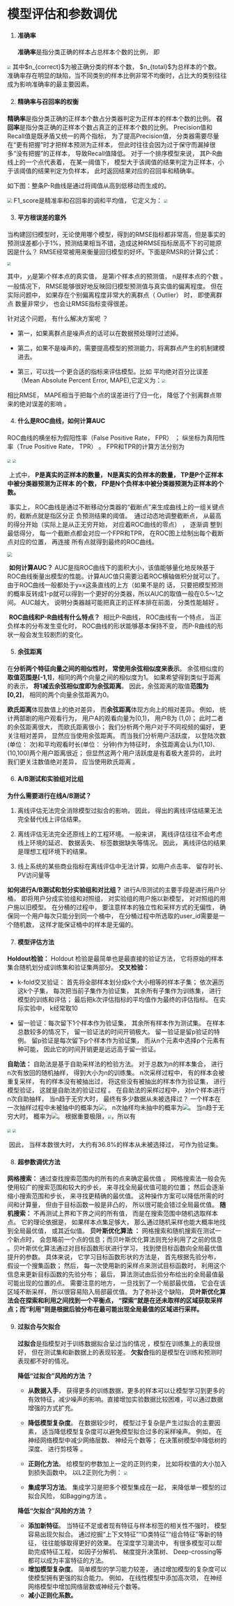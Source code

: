 # 模型评估和参数调优

1. #### 准确率

   **准确率**是指分类正确的样本占总样本个数的比例， 即
<img src="https://img2018.cnblogs.com/blog/1873709/202002/1873709-20200218212908055-1497363500.png" style="zoom:50%;" />
其中$n_{correct}$为被正确分类的样本个数， $n_{total}$为总样本的个数。
准确率存在明显的缺陷，当不同类别的样本比例非常不均衡时，占比大的类别往往成为影响准确率的最主要因素。


2. #### 精确率与召回率的权衡
  **精确率**是指分类正确的正样本个数占分类器判定为正样本的样本个数的比例。 
  **召回率**是指分类正确的正样本个数占真正的正样本个数的比例。
  Precision值和Recall值是既矛盾又统一的两个指标， 为了提高Precision值， 分类器需要尽量在“更有把握”时才把样本预测为正样本， 但此时往往会因为过于保守而漏掉很多“没有把握”的正样本， 导致Recall值降低。
  对于一个排序模型来说， 其P-R曲线上的一个点代表着， 在某一阈值下， 模型大于该阈值的结果判定为正样本，小于该阈值的结果判定为负样本， 此时返回结果对应的召回率和精确率。

   如下图：整条P-R曲线是通过将阈值从高到低移动而生成的。

  <img src="https://img2018.cnblogs.com/blog/1873709/202002/1873709-20200218213244749-1224492578.png" style="zoom:67%;" />
  F1_score是精准率和召回率的调和平均值， 它定义为：

  <img src="https://img2018.cnblogs.com/blog/1873709/202002/1873709-20200218213337923-1396403133.png" style="zoom:50%;" />


3. #### 平方根误差的意外
  当构建回归模型时，无论使用哪个模型，得到的RMSE指标都非常高，但是事实的预测误差都小于1%，预测结果相当不错，造成这种RMSE指标居高不下的可能原因是什么？
  RMSE经常被用来衡量回归模型的好坏。下面是RMSR的计算公式：

  <img src="https://img2018.cnblogs.com/blog/1873709/202002/1873709-20200218213356588-1357294827.png" style="zoom:50%;" />

  其中， $y_i$是第i个样本点的真实值， 是第i个样本点的预测值， n是样本点的个数 。
  一般情况下， RMSE能够很好地反映回归模型预测值与真实值的偏离程度。 但在实际问题中， 如果存在个别偏离程度非常大的离群点（ Outlier） 时， 即使离群点
  数量非常少， 也会让RMSE指标变得很差。

  针对这个问题， 有什么解决方案呢 ？

  * 第一，如果离群点是噪声点的话可以在数据预处理时过滤掉。

  * 第二，如果不是噪声的，需要提高模型的预测能力，将离群点产生的机制建模进去。

  * 第三，可以找一个更合适的指标来评估模型。比如 平均绝对百分比误差（Mean Absolute Percent Error, MAPE),它定义为：<img src="https://img2018.cnblogs.com/blog/1873709/202002/1873709-20200218213553324-530557389.png" style="zoom:50%;" />

  相比RMSE， MAPE相当于把每个点的误差进行了归一化， 降低了个别离群点带来的绝对误差的影响 。

4. #### 什么是ROC曲线，如何计算AUC

  ROC曲线的横坐标为假阳性率（False Positive Rate， FPR） ； 纵坐标为真阳性率（True Positive Rate， TPR） 。 FPR和TPR的计算方法分别为 

  <img src="https://img2018.cnblogs.com/blog/1873709/202002/1873709-20200218213623042-1110945061.png" style="zoom:50%;" />

<img src="https://img2018.cnblogs.com/blog/1873709/202002/1873709-20200218213624328-1789754537.png" style="zoom:50%;" />

​		上式中， **P是真实的正样本的数量， N是真实的负样本的数量， TP是P个正样本中被分类器预测为正样本		的个数， FP是N个负样本中被分类器预测为正样本的个数。**

​		事实上， ROC曲线是通过不断移动分类器的“截断点”来生成曲线上的一组关键点的，截断点就是指区分正		负预测结果的阈值。
​		通过动态地调整截断点， 从最高的得分开始（实际上是从正无穷开始， 对应着ROC曲线的零点） ， 逐渐调		整到最低得分， 每一个截断点都会对应一个FPR和TPR， 在ROC图上绘制出每个截断点对应的位置， 再连接		所有点就得到最终的ROC曲线。 

<img src="https://img2018.cnblogs.com/blog/1873709/202002/1873709-20200218213800612-1788109675.png" style="zoom:67%;" />

​		**如何计算AUC？**
​		AUC是指ROC曲线下的面积大小，该值能够量化地反映基于ROC曲线衡量出模型的性能。
​		计算AUC值只需要沿着ROC横轴做积分就可以了。由于ROC曲线一般都处于y=x这条直线的上方（如果不是的		话， 只要把模型预测的概率反转成1-p就可以得到一个更好的分类器，所以AUC的取值一般在0.5～1之间。 		AUC越大， 说明分类器越可能把真正的正样本排在前面， 分类性能越好 。

​		**ROC曲线和P-R曲线有什么特点？**
​		相比P-R曲线， ROC曲线有一个特点， 当正负样本的分布发生变化时， ROC曲线的形状能够基本保持不变， 		而P-R曲线的形状一般会发生较剧烈的变化。

5. #### 余弦距离
  在**分析两个特征向量之间的相似性时， 常使用余弦相似度来表示**。 余弦相似度的**取值范围是[-1,1]**，相同的两个向量之间的相似度为1。 如果希望得到类似于距离的表示， **将1减去余弦相似度即为余弦距离**。 因此，余弦距离的取值**范围为[0,2]**， 相同的两个向量余弦距离为0。

  **欧氏距离**体现数值上的绝对差异， 而**余弦距离**体现方向上的相对差异。 
  例如， 统计两部剧的用户观看行为， 用户A的观看向量为(0,1)， 用户B为
  (1,0)； 此时二者的余弦距离很大， 而欧氏距离很小； 我们分析两个用户对于不同视频的偏好， 更关注相对差异， 显然应当使用余弦距离。 而当我们分析用户活跃度， 以登陆次数(单位： 次)和平均观看时长(单位： 分钟)作为特征时， 余弦距离会认为(1,10)、 (10,100)两个用户距离很近； 但显然这两个用户活跃度是有着极大差异的， 此时我们更关注数值绝对差异， 应当使用欧氏距离 。


6. #### A/B测试和实验组对比组
  **为什么需要进行在线A/B测试？**

  1. 离线评估无法完全消除模型过拟合的影响， 因此， 得出的离线评估结果无法完全替代线上评估结果。

  2. 离线评估无法完全还原线上的工程环境。 一般来讲， 离线评估往往不会考虑线上环境的延迟、 数据丢失、 标签数据缺失等情况。 因此， 离线评估的结果是理想工程环境下的结果。
  3.  线上系统的某些商业指标在离线评估中无法计算，如用户点击率、 留存时长、 PV访问量等

  **如何进行A/B测试和划分实验组和对比组？**
  进行A/B测试的主要手段是进行用户分桶， 即将用户分成实验组和对照组， 对实验组的用户施以新模型， 对对照组的用户施以旧模型。 在分桶的过程中， 要注意样本的独立性和采样方式的无偏性， 确保同一个用户每次只能分到同一个桶中， 在分桶过程中所选取的user_id需要是一个随机数， 这样才能保证桶中的样本是无偏的。

7. #### 模型评估方法
  **Holdout检验：**
  Holdout 检验是最简单也是最直接的验证方法， 它将原始的样本集合随机划分成训练集和验证集两部分。
  **交叉检验：**

   * k-fold交叉验证： 首先将全部样本划分成k个大小相等的样本子集； 依次遍历这k个子集， 每次把当前子集作为验证集， 其余所有子集作为训练集， 进行模型的训练和评估； 最后把k次评估指标的平均值作为最终的评估指标。 在实际实验中， k经常取10 

   * 留一验证：每次留下1个样本作为验证集， 其余所有样本作为测试集。 在样本总数较多的情况下， 留一验证法的时间开销极大。 留一验证是留p验证的特例。 留p验证是每次留下p个样本作为验证集， 而从n个元素中选择p个元素有 种可能， 因此它的时间开销更是远远高于留一验证。

     

  **自助法：**
  自助法是基于自助采样法的检验方法。 对于总数为n的样本集合， 进行n次有放回的随机抽样， 得到大小为n的训练集。 n次采样过程中， 有的样本会被重复采样， 有的样本没有被抽出过， 将这些没有被抽出的样本作为验证集， 进行模型验证， 这就是自助法的验证过程 。
  在自助法的采样过程中， 对n个样本进行n次自助抽样， 当n趋于无穷大时，
  最终有多少数据从未被选择过？
  一个样本在一次抽样过程中未被抽中的概率为<img src="https://img2018.cnblogs.com/blog/1873709/202002/1873709-20200218214252664-979087260.png" style="zoom: 80%;" />， n次抽样均未抽中的概率为<img src="https://img2018.cnblogs.com/blog/1873709/202002/1873709-20200218214317054-601155116.png" style="zoom:80%;" />。 当n趋于无穷大时， 概率为<img src="https://img2018.cnblogs.com/blog/1873709/202002/1873709-20200218214334452-304966148.png" style="zoom:80%;" />。
  根据重要极限，<img src="https://img2018.cnblogs.com/blog/1873709/202002/1873709-20200218214417597-1317877429.png" style="zoom: 50%;" />，所以有

  <img src="https://img2018.cnblogs.com/blog/1873709/202002/1873709-20200218214518802-779147235.png" style="zoom:50%;" />

  

<img src="https://img2018.cnblogs.com/blog/1873709/202002/1873709-20200218214528222-1289915810.png" style="zoom:50%;" />

​		因此， 当样本数很大时， 大约有36.8%的样本从未被选择过， 可作为验证集。

8. #### 超参数调优方法
**网格搜索：**
通过查找搜索范围内的所有的点来确定最优值 。
网格搜索法一般会先使用较广的搜索范围和较大的步长， 来寻找全局最优值可能的位置； 然后会逐渐缩小搜索范围和步长， 来寻找更精确的最优值。 这种操作方案可以降低所需的时间和计算量， 但由于目标函数一般是非凸的， 所以很可能会错过全局最优值。
**随机搜索：**
不再测试上界和下界之间的所有值， 而是在搜索范围中随机选取样本点。 它的理论依据是， 如果样本点集足够大， 那么通过随机采样也能大概率地找到全局最优值， 或其近似值。
**贝叶斯优化算法 ：**
网格搜索和随机搜索在测试一个新点时， 会忽略前一个点的信息；而贝叶斯优化算法则充分利用了之前的信息 。贝叶斯优化算法通过对目标函数形状进行学习， 找到使目标函数向全局最优值提升的参数。 
具体来说， 它学习目标函数形状的方法是， 首先根据先验分布， 假设一个搜集函数； 然后， 每一次使用新的采样点来测试目标函数时， 利用这个信息来更新目标函数的先验分布； 最后， 算法测试由后验分布给出的全局最值最可能出现的位置的点。 
需要注意的地方， 一旦找到了一个局部最优值， 它会在该区域不断采样， 所以很容易陷入局部最优值。 为了弥补这个缺陷， **贝叶斯优化算法会在探索和利用之间找到一个平衡点， “探索”就是在还未取样的区域获取采样点；而“利用”则是根据后验分布在最可能出现全局最值的区域进行采样。**

9. #### 过拟合与欠拟合

   **过拟合**是指模型对于训练数据拟合呈过当的情况 ，模型在训练集上的表现很好， 但在测试集和新数据上的表现较差。 
   **欠拟合**指的是模型在训练和预测时表现都不好的情况。 

   **降低“过拟合”风险的方法 ？**

   * **从数据入手**， 获得更多的训练数据，更多的样本可以让模型学习到更多的有效特征，减少噪声的影响。直接增加实验数据比较困难，可以通过数据增强的方式扩充。

   * **降低模型复杂度**。 在数据较少时， 模型过于复杂是产生过拟合的主要因素， 适当降低模型复杂度可以避免模型拟合过多的采样噪声。 例如， 在神经网络模型中减少网络层数、 神经元个数等； 在决策树模型中降低树的深度、 进行剪枝等 。

   * **正则化方法**。 给模型的参数加上一定的正则约束， 比如将权值的大小加入到损失函数中。 以L2正则化为例：
     <img src="https://img2018.cnblogs.com/blog/1873709/202002/1873709-20200218214842140-1326589579.png" style="zoom:50%;" />

   * **集成学习方法**。 集成学习是把多个模型集成在一起， 来降低单一模型的过拟合风险， 如Bagging方法 。

   **降低“欠拟合”风险的方法 ？**

   * **添加新特征**。 当特征不足或者现有特征与样本标签的相关性不强时， 模型容易出现欠拟合。 通过挖掘“上下文特征”“ID类特征”“组合特征”等新的特征， 往往能够取得更好的效果。 在深度学习潮流中， 有很多模型可以帮助完成特征工程， 如因子分解机、 梯度提升决策树、 Deep-crossing等都可以成为丰富特征的方法。 
   * **增加模型复杂度**。 简单模型的学习能力较差， 通过增加模型的复杂度可以使模型拥有更强的拟合能力。 例如， 在线性模型中添加高次项， 在神经网络模型中增加网络层数或神经元个数等。 
   * **减小正则化系数。** 